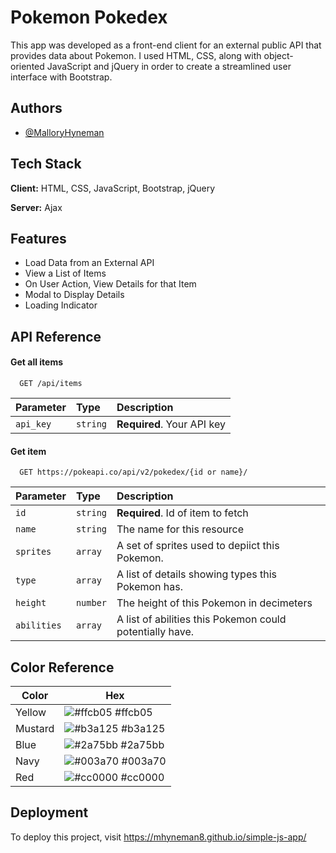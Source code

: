 
# Pokemon Pokedex

This app was developed as a front-end client for an external public API that provides data about Pokemon. I used HTML, CSS, along with object-oriented JavaScript and jQuery in order to create a streamlined user interface with Bootstrap.
## Authors

- [@MalloryHyneman](https://www.github.com/mhyneman8)

  
## Tech Stack

**Client:** HTML, CSS, JavaScript, Bootstrap, jQuery

**Server:** Ajax

  
## Features

- Load Data from an External API
- View a List of Items
- On User Action, View Details for that Item
- Modal to Display Details
- Loading Indicator

  
## API Reference

#### Get all items

```http
  GET /api/items
```

| Parameter | Type     | Description                |
| :-------- | :------- | :------------------------- |
| `api_key` | `string` | **Required**. Your API key |

#### Get item

```http
  GET https://pokeapi.co/api/v2/pokedex/{id or name}/
```

| Parameter | Type     | Description                       |
| :-------- | :------- | :-------------------------------- |
| `id`      | `string` | **Required**. Id of item to fetch |
| `name`      | `string` | The name for this resource |
| `sprites`      | `array` | A set of sprites used to depiict this Pokemon. |
| `type`      | `array` | A list of details showing types this Pokemon has. |
| `height`      | `number` | The height of this Pokemon in decimeters |
| `abilities`      | `array` | A list of abilities this Pokemon could potentially have. |





  ## Color Reference

| Color             | Hex                                                                |
| ----------------- | ------------------------------------------------------------------ |
| Yellow | ![#ffcb05](https://via.placeholder.com/10/ffcb05?text=+) #ffcb05 |
| Mustard | ![#b3a125](https://via.placeholder.com/10/b3a125?text=+) #b3a125 |
| Blue | ![#2a75bb](https://via.placeholder.com/10/2a75bb?text=+) #2a75bb |
| Navy | ![#003a70](https://via.placeholder.com/10/003a70?text=+) #003a70 |
| Red | ![#cc0000](https://via.placeholder.com/10/cc0000?text=+) #cc0000 |


## Deployment

To deploy this project, visit https://mhyneman8.github.io/simple-js-app/

  
